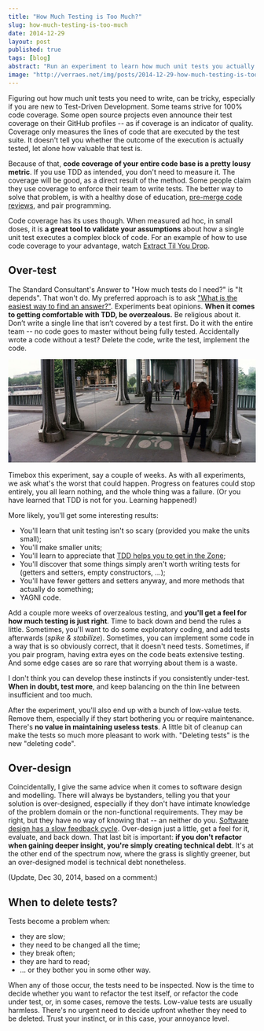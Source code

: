 ```yaml
---
title: "How Much Testing is Too Much?"
slug: how-much-testing-is-too-much
date: 2014-12-29
layout: post
published: true
tags: [blog]
abstract: "Run an experiment to learn how much unit tests you actually need."
image: "http://verraes.net/img/posts/2014-12-29-how-much-testing-is-too-much/inception-mirrors.jpg"
---
```


Figuring out how much unit tests you need to write, can be tricky, especially if you are new to Test-Driven Development. Some teams strive for 100% code coverage. Some open source projects even announce their test coverage on their GitHub profiles -- as if coverage is an indicator of quality. Coverage only measures the lines of code that are executed by the test suite. It doesn't tell you whether the outcome of the execution is actually tested, let alone how valuable that test is. 

Because of that, **code coverage of your entire code base is a pretty lousy metric**. If you use TDD as intended, you don't need to measure it. The coverage will be good, as a direct result of the method. Some people claim they use coverage to enforce their team to write tests. The better way to solve that problem, is with a healthy dose of education, [pre-merge code reviews](/2013/10/pre-merge-code-reviews/), and pair programming. 

Code coverage has its uses though. When measured ad hoc, in small doses, it is **a great tool to validate your assumptions** about how a single unit test executes a complex block of code. For an example of how to use code coverage to your advantage, watch [Extract Til You Drop](/2013/09/extract-till-you-drop/). 

## Over-test

The Standard Consultant's Answer to "How much tests do I need?" is "It depends". That won't do. My preferred approach is to ask ["What is the easiest way to find an answer?"](/2014/03/small-controlled-experiments/). Experiments beat opinions. **When it comes to getting comfortable with TDD, be overzealous.** Be religious about it. Don’t write a single line that isn’t covered by a test first. Do it with the entire team -- no code goes to master without being fully tested. Accidentally wrote a code without a test? Delete the code, write the test, implement the code. 

<img src="/img/posts/2014-12-29-how-much-testing-is-too-much/inception-mirrors-small.jpg" alt="Over-designing">

Timebox this experiment, say a couple of weeks. As with all experiments, we ask what's the worst that could happen. Progress on features could stop entirely, you all learn nothing, and the whole thing was a failure. (Or you have learned that TDD is not for you. Learning happened!)
 
More likely, you'll get some interesting results:
 
 - You'll learn that unit testing isn't so scary (provided you make the units small);
 - You'll make smaller units;
 - You'll learn to appreciate that [TDD helps you to get in the Zone](http://www.jefclaes.be/2014/12/tdd-as-crack-cocaine-of-software.html); 
 - You'll discover that some things simply aren't worth writing tests for (getters and setters, empty constructors, ...);
 - You'll have fewer getters and setters anyway, and more methods that actually do something;
 - YAGNI code.
 
Add a couple more weeks of overzealous testing, and **you'll get a feel for how much testing is just right**. Time to back down and bend the rules a little. Sometimes, you'll want to do some exploratory coding, and add tests afterwards (*spike & stabilize*). Sometimes, you can implement some code in a way that is so obviously correct, that it doesn't need tests. Sometimes, if you pair program, having extra eyes on the code beats extensive testing. And some edge cases are so rare that worrying about them is a waste. 

I don't think you can develop these instincts if you consistently under-test. **When in doubt, test more**, and keep balancing on the thin line between insufficient and too much. 
 
After the experiment, you'll also end up with a bunch of low-value tests. Remove them, especially if they start bothering you or require maintenance. There's **no value in maintaining useless tests**. A little bit of cleanup can make the tests so much more pleasant to work with. "Deleting tests" is the new "deleting code".
  
## Over-design

Coincidentally, I give the same advice when it comes to software design and modelling. There will always be bystanders, telling you that your solution is over-designed, especially if they don't have intimate knowledge of the problem domain or the non-functional requirements. They may be right, but they have no way of knowing that -- an neither do you. [Software design has a slow feedback cycle](/2014/10/software-design-is-just-theory/). Over-design just a little, get a feel for it, evaluate, and back down. That last bit is important: **if you don't refactor when gaining deeper insight, you're simply creating technical debt**. It's at the other end of the spectrum now, where the grass is slightly greener, but an over-designed model is technical debt nonetheless.  
  
  
(Update, Dec 30, 2014, based on a comment:)  

## When to delete tests?
 
Tests become a problem when:
 
- they are slow;
- they need to be changed all the time;
- they break often;
- they are hard to read;
- ... or they bother you in some other way.
 
When any of those occur, the tests need to be inspected. Now is the time to decide whether you want to refactor the test itself, or refactor the code under test, or, in some cases, remove the tests. Low-value tests are usually harmless. There's no urgent need to decide upfront whether they need to be deleted. Trust your instinct, or in this case, your annoyance level.